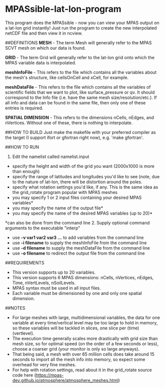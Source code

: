 # MPASsible-lat-lon-program
This program does the MPASsible - now you can view your MPAS output on a lat-lon grid instantly! 
Just run the program to create the new interpolated netCDF file and then view it in ncview.


##DEFINITIONS
**MESH** - The term Mesh will generally refer to the MPAS SCVT mesh on which our data is found.

**GRID** - The term Grid will generally refer to the lat-lon grid onto which the MPAS variable data is interpolated.

**meshInfoFile** - This refers to the file which contains all the variables about the mesh's structure, like
                    cellsOnCell and xCell, for example.
                    
**meshDataFile** - This refers to the file which contains all the variables of scientific fields that we want to 
                    plot, like surface_pressure or qv. It should correspond to the Info file (i.e. have the same mesh size/resolution/etc.). If all info and data
                    can be found in the same file, then only one of these entries is required.

**SPATIAL DIMENSION** - This refers to the dimensions nCells, nEdges, and nVertices. Without one of these, there is nothing to interpolate.

##HOW TO BUILD
Just make the makefile with your preferred compiler as the target (I support ifort or gfortran right now), e.g. 'make gfortran'.

##HOW TO RUN
1. Edit the namelist called namelist.input
  - specify the height and width of the grid you want (2000x1000 is more than enough)
  - specify the range of latitudes and longitudes you'd like to see (note, due to the nature of lat-lon, there
    will be distortion around the poles.
  - specify what rotation settings you'd like, if any. This is the same idea as the grid_rotate program popular with MPAS meshes
  - you may specify 1 or 2 input files containing your desired MPAS variables*
  - you may specify the name of the output file*
  - you may specify the name of the desired MPAS variables (up to 20)*

  *can also be done from the command line
2. Supply optional command arguments to the executable "interp"
  - use **-v var1 var2 var3 ...** to add variables from the command line
  - use **-i filename** to supply the meshInfoFile from the command line
  - use **-d filename** to supply the meshDataFile from the command line
  - use **-o filename** to redirect the output file from the command line
  
##REQUIREMENTS
  - This version supports up to 20 variables.
  - This version supports 6 MPAS dimensions: nCells, nVertices, nEdges, Time, nVertLevels, nSoilLevels.
  - MPAS syntax must be used in all input files. 
  - Each variable must be dimensioned by one and only one spatial dimension. 

##NOTES
  - For large meshes with large, multidimensional variables, the data for one variable at every time/vertical level may be too large to hold in memory, so these variables will be tackled in slices, one slice per (time)(vertlevel). 
  - The execution time generally scales more drastically with grid size than mesh size, so for optimal speed (on the order of a few seconds or less), choose a coarser grid (your monitor is only so large anyways). 
  - That being said, a mesh with over 65 million cells does take around 15 seconds to import all the mesh info into memory, so expect some overhead for very fine meshes.
  - For help with rotation settings, read about it in the grid_rotate source code here (https://mpas-dev.github.io/atmosphere/atmosphere_meshes.html)
